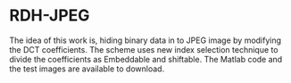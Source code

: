 # RDH-JPEG
The idea of this work is, hiding binary data in to JPEG image by modifying the DCT coefficients. 
The scheme uses new index selection technique to divide the coefficients as Embeddable and shiftable.
The Matlab code and the test images are available to download. 

